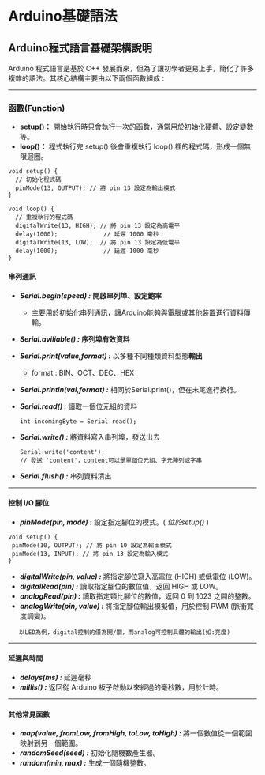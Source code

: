 # Arduino基礎語法

## Arduino程式語言基礎架構說明
Arduino 程式語言是基於 C++ 發展而來，但為了讓初學者更易上手，簡化了許多複雜的語法。其核心結構主要由以下兩個函數組成 : 

***

### **函數(Function)** 

* **setup()：** 開始執行時只會執行一次的函數，通常用於初始化硬體、設定變數等。
* **loop()：** 程式執行完 setup() 後會重複執行 loop() 裡的程式碼，形成一個無限迴圈。


    
```
void setup() {
  // 初始化程式碼
  pinMode(13, OUTPUT); // 將 pin 13 設定為輸出模式
}

void loop() {
  // 重複執行的程式碼
  digitalWrite(13, HIGH); // 將 pin 13 設定為高電平
  delay(1000);             // 延遲 1000 毫秒
  digitalWrite(13, LOW);  // 將 pin 13 設定為低電平
  delay(1000);             // 延遲 1000 毫秒
}

```

#### 串列通訊

+ ***Serial.begin(speed) :*** **開啟串列埠、設定鮑率**

  * 主要用於初始化串列通訊，讓Arduino能夠與電腦或其他裝置進行資料傳輸。

+  ***Serial.aviliable() :*** **序列埠有效資料**

+  ***Serial.print(value,format) :*** 以多種不同種類資料型態**輸出**
   * format : BIN、OCT、DEC、HEX

+ ***Serial.println(val,format) :*** 相同於Serial.print()，但在末尾進行換行。

+ ***Serial.read() :*** 讀取一個位元組的資料

    ```
    int incomingByte = Serial.read();
    ```

+ ***Serial.write() :***  將資料寫入串列埠，發送出去
    ```
    Serial.write('content');  
    // 發送 'content'，content可以是單個位元組、字元陣列或字串
    ```

+ ***Serial.flush() :*** 串列資料清出
  
 
 ---
 #### 控制 I/O 腳位  
 
+ ***pinMode(pin, mode) :*** 設定指定腳位的模式。( *位於setup()* )
 
 ```
 void setup() {
  pinMode(10, OUTPUT); // 將 pin 10 設定為輸出模式
  pinMode(13, INPUT); // 將 pin 13 設定為輸入模式
}
```

+ ***digitalWrite(pin, value) :*** 將指定腳位寫入高電位 (HIGH) 或低電位 (LOW)。
+ ***digitalRead(pin) :*** 讀取指定腳位的數位值，返回 HIGH 或 LOW。
+ ***analogRead(pin) :*** 讀取指定類比腳位的數值，返回 0 到 1023 之間的整數。
+ ***analogWrite(pin, value) :*** 將指定腳位輸出模擬值，用於控制 PWM (脈衝寬度調變)。
   
```
   以LED為例，digital控制的僅為開/關，而analog可控制具體的輸出(如:亮度)
```
---
#### 延遲與時間

+ ***delays(ms) :*** 延遲毫秒
+ ***millis() :*** 返回從 Arduino 板子啟動以來經過的毫秒數，用於計時。
---

#### 其他常見函數

+ ***map(value, fromLow, fromHigh, toLow, toHigh) :*** 將一個數值從一個範圍映射到另一個範圍。
+ ***randomSeed(seed) :*** 初始化隨機數產生器。
+ ***random(min, max) :*** 生成一個隨機整數。
